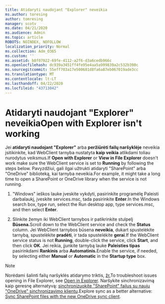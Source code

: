 ```yaml
---
title: Atidaryti naudojant "Explorer" neveikia
ms.author: toresing
author: tomresing
manager: scotv
ms.date: 04/21/2020
ms.audience: Admin
ms.topic: article
ROBOTS: NOINDEX, NOFOLLOW
localization_priority: Normal
ms.collection: Adm_O365
ms.custom: ''
ms.assetid: b8f07022-69fe-4112-a2f6-d3a6cedb966c
ms.openlocfilehash: dc939a3451ff4fe95e4aa5a999839a2c532b398c
ms.sourcegitcommit: 55eff703a17e500681d8fa6a87eb067019ade3cc
ms.translationtype: MT
ms.contentlocale: lt-LT
ms.lasthandoff: 04/22/2020
ms.locfileid: "43713042"
---
```

# <a name="open-with-explorer-isnt-working"></a><span data-ttu-id="e14ed-102">Atidaryti naudojant "Explorer" neveikia</span><span class="sxs-lookup"><span data-stu-id="e14ed-102">Open with Explorer isn't working</span></span>

<span data-ttu-id="e14ed-103">Jei **atidaryti naudojant "Explorer"** arba **peržiūrėti failų naršyklėje** neveikia įsitikinkite, kad WebClient tarnyba nustatyta **kaip veikia** atlikdami toliau nurodytus veiksmus.</span><span class="sxs-lookup"><span data-stu-id="e14ed-103">If **Open with Explorer** or **View in File Explorer** doesn't work make sure the WebClient service is set to **Running** by following the steps below.</span></span> <span data-ttu-id="e14ed-104">Pavyzdžiui, gali ilgai užtrukti atidaryti "SharePoint" arba "OneDrive" biblioteką, kai tarnyba neveikia.</span><span class="sxs-lookup"><span data-stu-id="e14ed-104">For example, it might take a long time to open a SharePoint or OneDrive library when the service is not running.</span></span> 
  
1. <span data-ttu-id="e14ed-105">"Windows" ieškos lauke įveskite vykdyti, pasirinkite programėlę Paleisti darbalaukį, įveskite services.msc, tada pasirinkite **Enter**.</span><span class="sxs-lookup"><span data-stu-id="e14ed-105">In the Windows search box, type run, select the Run desktop app, type services.msc, and then select **Enter**.</span></span>
    
2. <span data-ttu-id="e14ed-106">Slinkite žemyn iki WebClient tarnybos ir patikrinkite stulpelį **Būsena.**</span><span class="sxs-lookup"><span data-stu-id="e14ed-106">Scroll down to the WebClient service and check the **Status** column.</span></span> <span data-ttu-id="e14ed-107">Jei WebClient tarnybos būsena **neveikia**, dukart spustelėkite tarnybą, spustelėkite **pradėti**, ir tada spustelėkite **gerai**.</span><span class="sxs-lookup"><span data-stu-id="e14ed-107">If the WebClient service status is not **Running**, double-click the service, click **Start**, and then click **OK**.</span></span> <span data-ttu-id="e14ed-108">Jei reikia, įjunkite tarnybą lauke **Paleisties tipas** pasirinkdami **Rankinis** arba **Automatinis.**</span><span class="sxs-lookup"><span data-stu-id="e14ed-108">Enable the service, if needed, by selecting either **Manual** or **Automatic** in the **Startup type** box.</span></span> 
    
> [!NOTE]
> <span data-ttu-id="e14ed-109">Norėdami šalinti failų naršyklės atidarymo triktis, [žr.](https://go.microsoft.com/fwlink/?linkid=871665)</span><span class="sxs-lookup"><span data-stu-id="e14ed-109">To troubleshoot issues opening in File Explorer, see [Open in Explorer](https://go.microsoft.com/fwlink/?linkid=871665).</span></span> <span data-ttu-id="e14ed-110">Naršykite sinchronizavimą kaip geresnę alternatyvą: [sinchronizuokite "SharePoint" failus su nauju "OneDrive" sinchronizavimo klientu](https://go.microsoft.com/fwlink/?linkid=871666).</span><span class="sxs-lookup"><span data-stu-id="e14ed-110">Explore sync as a better alternative: [Sync SharePoint files with the new OneDrive sync client](https://go.microsoft.com/fwlink/?linkid=871666).</span></span> 
  

